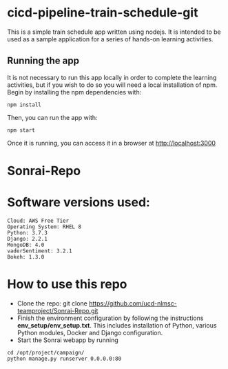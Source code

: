 # cicd-pipeline-train-schedule-git

This is a simple train schedule app written using nodejs. It is intended to be used as a sample application for a series of hands-on learning activities.

## Running the app

It is not necessary to run this app locally in order to complete the learning activities, but if you wish to do so you will need a local installation of npm. Begin by installing the npm dependencies with:

    npm install

Then, you can run the app with:

    npm start

Once it is running, you can access it in a browser at [http://localhost:3000](http://localhost:3000)

# Sonrai-Repo
# Software versions used:
```
Cloud: AWS Free Tier
Operating System: RHEL 8
Python: 3.7.3
Django: 2.2.1
MongoDB: 4.0 
vaderSentiment: 3.2.1
Bokeh: 1.3.0
```
# How to use this repo
- Clone the repo: git clone https://github.com/ucd-nlmsc-teamproject/Sonrai-Repo.git
- Finish the environment configuration by following the instructions **env_setup/env_setup.txt**. This includes installation of Python, various Python modules, Docker and Django configuration.
- Start the Sonrai webapp by running 
```
cd /opt/project/campaign/
python manage.py runserver 0.0.0.0:80
```

